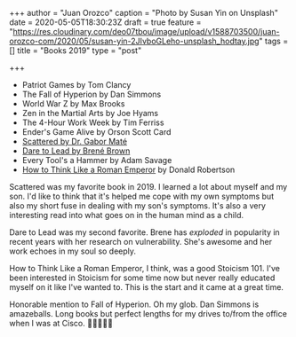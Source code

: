 +++
author = "Juan Orozco"
caption = "Photo by Susan Yin on Unsplash"
date = 2020-05-05T18:30:23Z
draft = true
feature = "https://res.cloudinary.com/deo07tbou/image/upload/v1588703500/juan-orozco-com/2020/05/susan-yin-2JIvboGLeho-unsplash_hodtay.jpg"
tags = []
title = "Books 2019"
type = "post"

+++

* Patriot Games by Tom Clancy
* The Fall of Hyperion by Dan Simmons
* World War Z by  Max Brooks
* Zen in the Martial Arts by Joe Hyams
* The 4-Hour Work Week by Tim Ferriss
* Ender's Game Alive by Orson Scott Card
* [Scattered by Dr. Gabor Maté](https://www.penguinrandomhouse.com/books/331497/scattered-by-gabor-mate/9780452279636)
* [Dare to Lead by Brené Brown](https://daretolead.brenebrown.com/)
* Every Tool's a Hammer by Adam Savage
* [How to Think Like a Roman Emperor](https://us.macmillan.com/books/9781250196620) by Donald Robertson

Scattered was my favorite book in 2019. I learned a lot about myself and my son. I'd like to think that it's helped me cope with my own symptoms but also my short fuse in dealing with my son's symptoms. It's also a very interesting read into what goes on in the human mind as a child. 

Dare to Lead was my second favorite. Brene has _exploded_ in popularity in recent years with her research on vulnerability. She's awesome and her work echoes in my soul so deeply.

How to Think Like a Roman Emperor, I think, was a good Stoicism 101. I've been interested in Stoicism for some time now but never really educated myself on it like I've wanted to. This is the start and it came at a great time.

Honorable mention to Fall of Hyperion. Oh my glob. Dan Simmons is amazeballs. Long books but perfect lengths for my drives to/from the office when I was at Cisco. 👨🏽‍🍳👌🏽